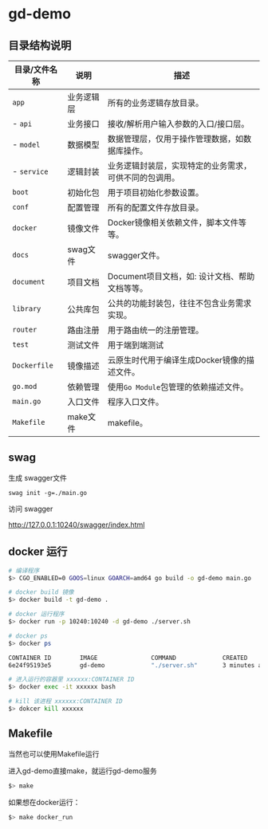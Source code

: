 # gd-demo

## 目录结构说明

|目录/文件名称   | 说明 | 描述
|---|---|---
|`app`           | 业务逻辑层 | 所有的业务逻辑存放目录。
| - `api`        | 业务接口   | 接收/解析用户输入参数的入口/接口层。
| - `model`      | 数据模型   | 数据管理层，仅用于操作管理数据，如数据库操作。
| - `service`    | 逻辑封装   | 业务逻辑封装层，实现特定的业务需求，可供不同的包调用。
|`boot`          | 初始化包   | 用于项目初始化参数设置。
|`conf`          | 配置管理   | 所有的配置文件存放目录。
|`docker`        | 镜像文件   | Docker镜像相关依赖文件，脚本文件等等。
|`docs`          | swag文件  | swagger文件。
|`document`      | 项目文档   | Document项目文档，如: 设计文档、帮助文档等等。
|`library`       | 公共库包   | 公共的功能封装包，往往不包含业务需求实现。
|`router`        | 路由注册   | 用于路由统一的注册管理。
|`test`          | 测试文件   | 用于端到端测试
|`Dockerfile`    | 镜像描述   | 云原生时代用于编译生成Docker镜像的描述文件。
|`go.mod`        | 依赖管理   | 使用`Go Module`包管理的依赖描述文件。
|`main.go`       | 入口文件   | 程序入口文件。
|`Makefile`      | make文件  | makefile。

## swag

生成 swagger文件

```linux
swag init -g=./main.go
```

访问 swagger 

http://127.0.0.1:10240/swagger/index.html

## docker 运行

```bash
# 编译程序
$> CGO_ENABLED=0 GOOS=linux GOARCH=amd64 go build -o gd-demo main.go

# docker build 镜像
$> docker build -t gd-demo .

# docker 运行程序
$> docker run -p 10240:10240 -d gd-demo ./server.sh

# docker ps
$> docker ps

CONTAINER ID        IMAGE               COMMAND             CREATED             STATUS              PORTS                      NAMES
6e24f95193e5        gd-demo             "./server.sh"       3 minutes ago       Up 3 minutes        0.0.0.0:10240->10240/tcp   adoring_dhawan

# 进入运行的容器里 xxxxxx:CONTAINER ID
$> docker exec -it xxxxxx bash

# kill 该进程 xxxxxx:CONTAINER ID
$> dokcer kill xxxxxx
```

## Makefile

当然也可以使用Makefile运行

进入gd-demo直接make，就运行gd-demo服务

```bash
$> make
```

如果想在docker运行：

```bash
$> make docker_run
```
